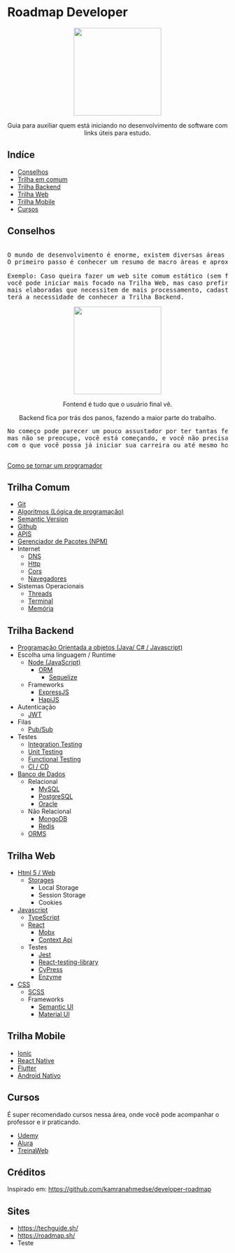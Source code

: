 # Roadmap Developer

<div align="center">
<img height="200" src="https://github.blog/wp-content/uploads/2012/03/codercat.jpg?fit=896%2C896">
<p>Guia para auxiliar quem está iniciando no desenvolvimento de software com links úteis para estudo.</p>
</div>

## Indíce

* [Conselhos](#conselhos)
* [Trilha em comum](#trilha-comum)
* [Trilha Backend](#trilha-backend)
* [Trilha Web](#trilha-web)
* [Trilha Mobile](#trilha-mobile)
* [Cursos](#cursos)

## Conselhos

<pre>

O mundo de desenvolvimento é enorme, existem diversas áreas onde podemos atuar,
O primeiro passo é conhecer um resumo de macro áreas e aproximar daquilo que tem mais afinidade.

Exemplo: Caso queira fazer um web site comum estático (sem funcionalidades como cadastros),
você pode iniciar mais focado na Trilha Web, mas caso prefira criar por exemplo funcionalidades
mais elaboradas que necessitem de mais processamento, cadastros de dados de usuários, você
terá a necessidade de conhecer a Trilha Backend.
</pre>

<div align="center">
<img height="200" src="https://blog.back4app.com/wp-content/uploads/2019/07/make-app-backend-frontend.png">
<p>Fontend é tudo que o usuário final vê.</p>
<p>Backend fica por trás dos panos, fazendo a maior parte do trabalho.</p>
</div>

<pre>
No começo pode parecer um pouco assustador por ter tantas ferramentas, linguagens, etc...
mas não se preocupe, você está começando, e você não precisa saber tudo, vamos começar aos poucos,
com o que você possa já iniciar sua carreira ou até mesmo hobbie.

</pre>

[Como se tornar um programador](https://www.youtube.com/watch?v=nkmXf8fFTBQ)

## Trilha Comum

* [Git](https://www.youtube.com/watch?v=UMhskLXJuq4)
* [Algoritmos (Lógica de programação)](https://youtu.be/8mei6uVttho)
* [Semantic Version](https://www.youtube.com/watch?v=sgheXCK-Rfw)
* [Github](https://www.youtube.com/watch?v=UbJLOn1PAKw)
* [APIS](https://www.youtube.com/watch?v=3LHSyha0xN0)
* [Gerenciador de Pacotes (NPM)](https://www.youtube.com/watch?v=QYH-vX_7Cfo)
* Internet
  * [DNS](https://www.youtube.com/watch?v=YMmIRoJjICw)
  * [Http](https://www.youtube.com/watch?v=hwttZtWkXTk)
  * [Cors](https://www.youtube.com/watch?v=GZV-FUdeVwE)
  * [Navegadores](https://www.youtube.com/watch?v=S5LKELK3fUU)
* Sistemas Operacionais
  * [Threads](https://www.youtube.com/watch?v=Tbwu55Iov5s)
  * [Terminal](https://www.youtube.com/watch?v=xnb5nC7uH8w)
  * [Memória](https://www.youtube.com/watch?v=Q8ZqjEafmNc)

## Trilha Backend

* [Programação Orientada a objetos (Java/ C# / Javascript)](https://www.youtube.com/watch?v=QY0Kdg83orY)
* Escolha uma linguagem / Runtime
  * [Node (JavaScript)](https://www.youtube.com/watch?v=vYekSMBCCiM)
    * [ORM](https://www.youtube.com/watch?v=snOXxJa31GI)
      * [Sequelize](https://www.youtube.com/watch?v=Fbu7z5dXcRs)
  * Frameworks
    * [ExpressJS](https://www.youtube.com/watch?v=wVo-UMit5Ig)
    * [HapiJS](https://www.youtube.com/watch?v=wik-pzLcRG4)
* Autenticação
  * [JWT](https://www.youtube.com/watch?v=KFNGgc34UXE)
* Filas
  * [Pub/Sub](https://www.youtube.com/watch?v=-KH5w-cUdhw)
* Testes
  * [Integration Testing](https://www.youtube.com/watch?v=sa448ZG9p9U)
  * [Unit Testing](https://www.youtube.com/watch?v=7MxGt6zZbPY)
  * [Functional Testing](https://www.youtube.com/watch?v=2G_mWfG0DZE)
  * [CI / CD](https://www.youtube.com/watch?v=AZtTd3pFVTY)
* [Banco de Dados](https://www.youtube.com/watch?v=fWa0WYUHPr8)
  * Relacional
    * [MySQL](https://www.youtube.com/watch?v=Ofktsne-utM&list=PLHz_AreHm4dkBs-795Dsgvau_ekxg8g1r)
    * [PostgreSQL](https://www.youtube.com/watch?v=j4Zx6qcLPbE)
    * [Oracle](https://youtu.be/PfaYPJDsgR8)
  * Não Relacional
    * [MongoDB](https://www.youtube.com/watch?v=cmkretr_gOU)
    * [Redis](https://www.youtube.com/watch?v=HMEwYxXFTjM)
  * [ORMS](https://www.youtube.com/watch?v=snOXxJa31GI)

## Trilha Web

* [Html 5 / Web](https://www.youtube.com/watch?v=epDCjksKMok&list=PLHz_AreHm4dlAnJ_jJtV29RFxnPHDuk9o)
  * [Storages](https://www.youtube.com/watch?v=AwicscsvGLg)
    * Local Storage
    * Session Storage
    * Cookies
* [Javascript](https://www.youtube.com/watch?v=Ptbk2af68e8)
  * [TypeScript](https://www.youtube.com/watch?v=0mYq5LrQN1s)
  * [React](https://www.youtube.com/watch?v=tbLziJchz48)
    * [Mobx](https://www.youtube.com/watch?v=FzOXX0h3JlM)
    * [Context Api](https://www.youtube.com/watch?v=D_yxtCD_Vi0)
  * Testes
    * [Jest](https://www.youtube.com/watch?v=2G_mWfG0DZE)
    * [React-testing-library](https://www.youtube.com/watch?v=sdkgUu5hr6g)
    * [CyPress](https://www.youtube.com/watch?v=GhyE3Y5oS_0)
    * [Enzyme](https://www.youtube.com/watch?v=nvL2ha0XUYo)
* [CSS](https://www.youtube.com/watch?v=GPK8A-A156o&list=PLx4x_zx8csUi47Bnugpk78nqJN6rYvEnV)
  * [SCSS](https://www.youtube.com/watch?v=z1nCtknvX1c)
  * Frameworks
    * [Semantic UI](https://www.youtube.com/watch?v=a9mUH1EWp40)
    * [Material UI](https://www.youtube.com/watch?v=xm4LX5fJKZ8&list=PLcCp4mjO-z98WAu4sd0eVha1g-NMfzHZk)

## Trilha Mobile

* [Ionic](https://www.youtube.com/watch?v=5QqvO_9LPzQ)
* [React Native](https://www.youtube.com/watch?v=XcU9GEUZTQA&t=5s)
* [Flutter](https://www.youtube.com/watch?v=jbAh5R8CH_o)
* [Android Nativo](https://www.youtube.com/watch?v=gnZP1gDxJnA&list=PLJo8W3hBFl9HboEERbC6XeJzjLBE2EsjA)

## Cursos

É super recomendado cursos nessa área, onde você pode acompanhar o professor e ir praticando.

* [Udemy](udemy.com/)
* [Alura](https://www.alura.com.br/)
* [TreinaWeb](https://www.treinaweb.com.br/)

## Créditos

Inspirado em: <https://github.com/kamranahmedse/developer-roadmap>

## Sites
 - <https://techguide.sh/>
 - <https://roadmap.sh/>
 - <link> Teste
